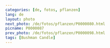 ```yaml
---
categories: [de, fotos, pflanzen]
lang: de
layout: photo
next_photo: /de/fotos/pflanzen/P0000080.html
picname: P0000087
prev_photo: /de/fotos/pflanzen/P0000098.html
tags: [Bushman Candle]
---
```

